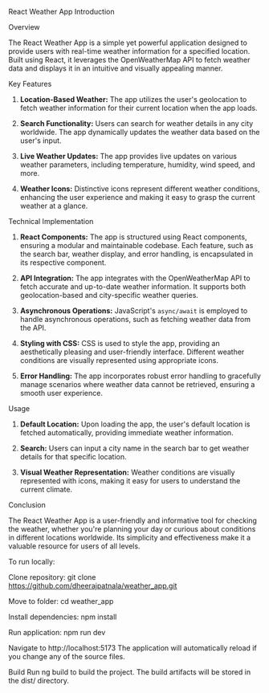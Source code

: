 
 React Weather App Introduction

 Overview

The React Weather App is a simple yet powerful application designed to provide users with real-time weather information for a specified location. Built using React, it leverages the OpenWeatherMap API to fetch weather data and displays it in an intuitive and visually appealing manner.

Key Features

1. **Location-Based Weather:** The app utilizes the user's geolocation to fetch weather information for their current location when the app loads.

2. **Search Functionality:** Users can search for weather details in any city worldwide. The app dynamically updates the weather data based on the user's input.

3. **Live Weather Updates:** The app provides live updates on various weather parameters, including temperature, humidity, wind speed, and more.

4. **Weather Icons:** Distinctive icons represent different weather conditions, enhancing the user experience and making it easy to grasp the current weather at a glance.



Technical Implementation

1. **React Components:** The app is structured using React components, ensuring a modular and maintainable codebase. Each feature, such as the search bar, weather display, and error handling, is encapsulated in its respective component.

2. **API Integration:** The app integrates with the OpenWeatherMap API to fetch accurate and up-to-date weather information. It supports both geolocation-based and city-specific weather queries.

3. **Asynchronous Operations:** JavaScript's `async/await` is employed to handle asynchronous operations, such as fetching weather data from the API.

4. **Styling with CSS:** CSS is used to style the app, providing an aesthetically pleasing and user-friendly interface. Different weather conditions are visually represented using appropriate icons.

5. **Error Handling:** The app incorporates robust error handling to gracefully manage scenarios where weather data cannot be retrieved, ensuring a smooth user experience.

 Usage

1. **Default Location:** Upon loading the app, the user's default location is fetched automatically, providing immediate weather information.

2. **Search:** Users can input a city name in the search bar to get weather details for that specific location.

3. **Visual Weather Representation:** Weather conditions are visually represented with icons, making it easy for users to understand the current climate.



 Conclusion

The React Weather App is a user-friendly and informative tool for checking the weather, whether you're planning your day or curious about conditions in different locations worldwide. Its simplicity and effectiveness make it a valuable resource for users of all levels.



To run locally:

Clone repository:
git clone https://github.com/dheerajpatnala/weather_app.git

Move to folder:
cd weather_app

Install dependencies:
npm install

Run application:
npm run dev

Navigate to http://localhost:5173 The application will automatically reload if you change any of the source files.

Build
Run ng build to build the project. The build artifacts will be stored in the dist/ directory.
